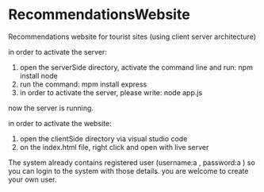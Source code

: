 # RecommendationsWebsite
Recommendations website for tourist sites (using client server architecture)

in order to activate the server:
1)  open the serverSide directory, activate the command line and run: npm install node 
2) run the command: mpm install express 
3) in order to activate the server, please write: node app.js 

now the server is running.

in order to activate the website:
1) open the clientSide directory via visual studio code
2) on the index.html file, right click and open with live server


The system already contains registered user (username:a , password:a ) so you can login to the system with those details.
you are welcome to create your own user.

